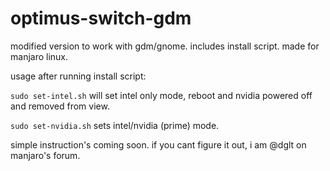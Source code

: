 # optimus-switch-gdm
modified version to work with gdm/gnome. includes install script. made for manjaro linux.


usage after running install script:  

`sudo set-intel.sh` will set intel only mode, reboot and nvidia powered off and removed from view.

`sudo set-nvidia.sh`  sets intel/nvidia (prime) mode.

simple instruction's coming soon. if you cant figure it out, i am @dglt on manjaro's forum. 
